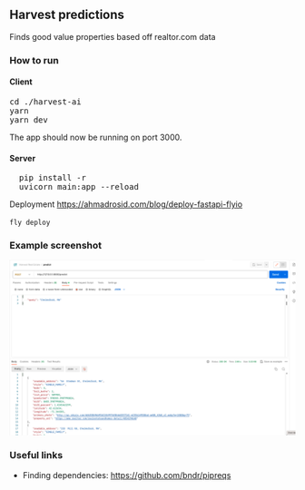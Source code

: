 Harvest predictions
---

Finds good value properties based off realtor.com data

### How to run

#### Client

<pre>
cd ./harvest-ai
yarn
yarn dev
</pre>

The app should now be running on port 3000.

#### Server
<pre>
  pip install -r
  uvicorn main:app --reload
</pre>

Deployment
https://ahmadrosid.com/blog/deploy-fastapi-flyio

`fly deploy`


### Example screenshot

<img src="./img/api1.png" width=800 />

### Useful links
* Finding dependencies: https://github.com/bndr/pipreqs
